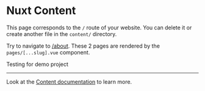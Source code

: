 # Nuxt Content

This page corresponds to the `/` route of your website. You can delete it or create another file in the `content/` directory.

Try to navigate to [/about](/about). These 2 pages are rendered by the `pages/[...slug].vue` component.

Testing for demo project

---

Look at the [Content documentation](https://content.nuxtjs.org/) to learn more.
